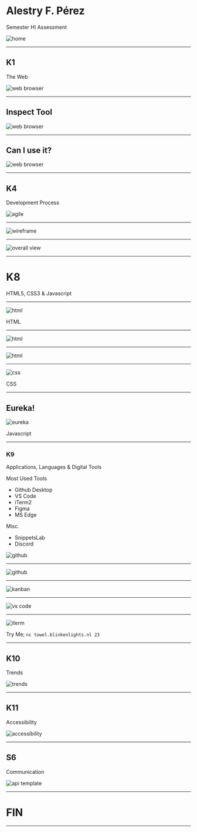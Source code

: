 # Alestry F. Pérez

Semester HI Assessment

![home](slides/img/home.png)

---
## K1

The Web

![web browser](slides/img/browserwars.png)

---

## Inspect Tool

![web browser](slides/img/webbrowser.png)

---

## Can I use it?

![web browser](slides/img/caniuseit.png)

---

## K4
Development Process

![agile](slides/img/agile.png)

---

![wireframe](slides/img/Wireframedesign.png)

---


![overall view](slides/img/overall_view.png)

---
# K8

HTML5, CSS3 & Javascript

---

![html](slides/img/headhtml.png)

HTML

---

![html](slides/img/midhtml.png)

---

![html](slides/img/footerhtml.png)

---

![css](slides/img/css.png)

CSS

---
## Eureka!


![eureka](slides/img/eurekacode.png)

Javascript

---
### K9 
Applications, Languages & Digital Tools

Most Used Tools

* Github Desktop
* VS Code
* iTerm2
* Figma
* MS Edge

 Misc.
* SnippetsLab
* Discord

![github](slides/img/tool.png)

---

![github](slides/img/githubact.png)

---

![kanban](slides/img/kanban.png)

---

![vs code](slides/img/vsc.png)

---

![iterm](slides/img/iterm.png)

Try Me; `nc towel.blinkenlights.nl 23`

---

## K10 

Trends

![trends](slides/img/trends.png)

---
## K11

Accessibility

![accessibility](slides/img/accessibility.png)

---
## S6 

Communication

![api template](slides/img/apitemplate.png)


---

# FIN

---
